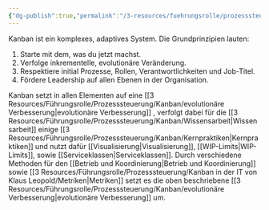 ```yaml
---
{"dg-publish":true,"permalink":"/3-resources/fuehrungsrolle/prozesssteuerung/kanban/kanban/","pinned":true,"created":"2024-06-23T19:53:53.844+02:00","updated":"2024-04-17T13:41:27.093+02:00"}
---
```



Kanban ist ein komplexes, adaptives System. Die Grundprinzipien lauten:
1. Starte mit dem, was du jetzt machst.
2. Verfolge inkrementelle, evolutionäre Veränderung.
3. Respektiere initial Prozesse, Rollen, Verantwortlichkeiten und Job-Titel.
4. Fördere Leadership auf allen Ebenen in der Organisation.

Kanban setzt in allen Elementen auf eine [[3 Resources/Führungsrolle/Prozesssteuerung/Kanban/evolutionäre Verbesserung\|evolutionäre Verbesserung]] , verfolgt dabei für die [[3 Resources/Führungsrolle/Prozesssteuerung/Kanban/Wissensarbeit\|Wissensarbeit]] einige [[3 Resources/Führungsrolle/Prozesssteuerung/Kanban/Kernpraktiken\|Kernpraktiken]] und nutzt dafür [[Visualisierung\|Visualisierung]], [[WIP-Limits\|WIP-Limits]], sowie [[Serviceklassen\|Serviceklassen]]. Durch verschiedene Methoden für den [[Betrieb und Koordinierung\|Betrieb und Koordinierung]] sowie [[3 Resources/Führungsrolle/Prozesssteuerung/Kanban in der IT von Klaus Leopold/Metriken\|Metriken]] setzt es die oben beschriebene [[3 Resources/Führungsrolle/Prozesssteuerung/Kanban/evolutionäre Verbesserung\|evolutionäre Verbesserung]] um.
